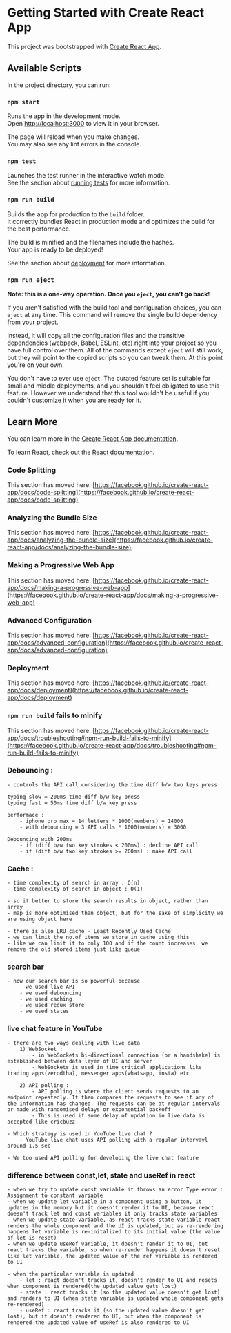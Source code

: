 # Getting Started with Create React App

This project was bootstrapped with [Create React App](https://github.com/facebook/create-react-app).

## Available Scripts

In the project directory, you can run:

### `npm start`

Runs the app in the development mode.\
Open [http://localhost:3000](http://localhost:3000) to view it in your browser.

The page will reload when you make changes.\
You may also see any lint errors in the console.

### `npm test`

Launches the test runner in the interactive watch mode.\
See the section about [running tests](https://facebook.github.io/create-react-app/docs/running-tests) for more information.

### `npm run build`

Builds the app for production to the `build` folder.\
It correctly bundles React in production mode and optimizes the build for the best performance.

The build is minified and the filenames include the hashes.\
Your app is ready to be deployed!

See the section about [deployment](https://facebook.github.io/create-react-app/docs/deployment) for more information.

### `npm run eject`

**Note: this is a one-way operation. Once you `eject`, you can't go back!**

If you aren't satisfied with the build tool and configuration choices, you can `eject` at any time. This command will remove the single build dependency from your project.

Instead, it will copy all the configuration files and the transitive dependencies (webpack, Babel, ESLint, etc) right into your project so you have full control over them. All of the commands except `eject` will still work, but they will point to the copied scripts so you can tweak them. At this point you're on your own.

You don't have to ever use `eject`. The curated feature set is suitable for small and middle deployments, and you shouldn't feel obligated to use this feature. However we understand that this tool wouldn't be useful if you couldn't customize it when you are ready for it.

## Learn More

You can learn more in the [Create React App documentation](https://facebook.github.io/create-react-app/docs/getting-started).

To learn React, check out the [React documentation](https://reactjs.org/).

### Code Splitting

This section has moved here: [https://facebook.github.io/create-react-app/docs/code-splitting](https://facebook.github.io/create-react-app/docs/code-splitting)

### Analyzing the Bundle Size

This section has moved here: [https://facebook.github.io/create-react-app/docs/analyzing-the-bundle-size](https://facebook.github.io/create-react-app/docs/analyzing-the-bundle-size)

### Making a Progressive Web App

This section has moved here: [https://facebook.github.io/create-react-app/docs/making-a-progressive-web-app](https://facebook.github.io/create-react-app/docs/making-a-progressive-web-app)

### Advanced Configuration

This section has moved here: [https://facebook.github.io/create-react-app/docs/advanced-configuration](https://facebook.github.io/create-react-app/docs/advanced-configuration)

### Deployment

This section has moved here: [https://facebook.github.io/create-react-app/docs/deployment](https://facebook.github.io/create-react-app/docs/deployment)

### `npm run build` fails to minify

This section has moved here: [https://facebook.github.io/create-react-app/docs/troubleshooting#npm-run-build-fails-to-minify](https://facebook.github.io/create-react-app/docs/troubleshooting#npm-run-build-fails-to-minify)



### Debouncing : 
    - controls the API call considering the time diff b/w two keys press

    typing slow = 200ms time diff b/w key press
    typing fast = 50ms time diff b/w key press

    performace : 
        - iphone pro max = 14 letters * 1000(members) = 14000
        - with debouncing = 3 API calls * 1000(members) = 3000

    Debouncing with 200ms
        - if (diff b/w two key strokes < 200ms) : decline API call
        - if (diff b/w two key strokes >= 200ms) : make API call


### Cache :

    - time complexity of search in array : O(n)
    - time complexity of search in object : O(1)

    - so it better to store the search results in object, rather than array
    - map is more optimised than object, but for the sake of simplicity we are using object here

    - there is also LRU cache - Least Recently Used Cache
    - we can limit the no.of items we store in cache using this
    - like we can limit it to only 100 and if the count increases, we remove the old stored items just like queue


### search bar

    - now our search bar is so powerful because
        - we used live API
        - we used debouncing
        - we used caching
        - we used redux store
        - we used states 

### live chat feature in YouTube

    - there are two ways dealing with live data
        1) WebSocket :
            - in WebSockets bi-directional connection (or a handshake) is established between data layer of UI and server
            - WebSockets is used in time critical applications like trading apps(zerodtha), messenger apps(whatsapp, insta) etc

        2) API polling :
            - API polling is where the client sends requests to an endpoint repeatedly. It then compares the requests to see if any of the information has changed. The requests can be at regular intervals or made with randomised delays or exponential backoff
            - This is used if some delay of updation in live data is accepted like cricbuzz

    - Which strategy is used in YouTube live chat ?
        - YouTube live chat uses API polling with a regular intervavl around 1.5 sec

    - We too used API polling for developing the live chat feature

### difference between const,let, state and useRef in react

    - when we try to update const variable it throws an error Type error : Assignment to constant variable
    - when we update let variable in a component using a button, it updates in the memory but it doesn't render it to UI, because react doesn't track let and const variables it only tracks state variables
    - when we update state variable, as react tracks state variable react renders the whole component and the UI is updated, but as re-rendering happens let variable is re-initalized to its initial value (the value of let is reset)
    - when we update useRef variable, it doesn't render it to UI, but react tracks the variable, so when re-render happens it doesn't reset like let variable, the updated value of the ref variable is rendered to UI

    - when the particular variable is updated 
        - let : react doesn't tracks it, doesn't render to UI and resets when component is rendered(the updated value gets lost)
        - state : react tracks it (so the updated value doesn't get lost) and renders to UI (when state variable is updated whole component gets re-rendered)
        - useRef : react tracks it (so the updated value doesn't get lost), but it doesn't rendered to UI, but when the component is rendered the updated value of useRef is also rendered to UI 



